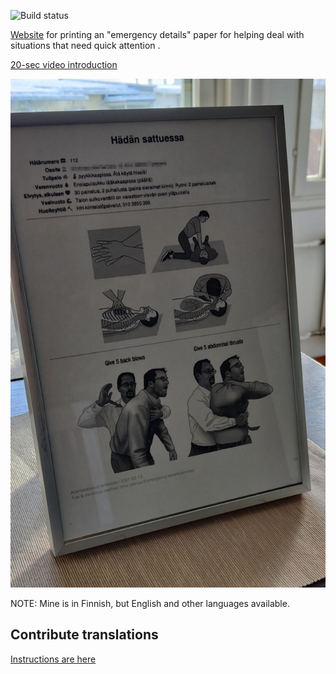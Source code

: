 ![Build status](https://github.com/joonas-fi/emergency-details-printout/workflows/Build/badge.svg)

[Website](https://joonas.fi/emergency-details-printout/) for printing an "emergency details" paper
for helping deal with situations that need quick attention .

[20-sec video introduction](https://github.com/joonas-fi/emergency-details-printout/issues/1)

![Example printout](cmd/emergency-details-printout/assets/example.jpg)

NOTE: Mine is in Finnish, but English and other languages available.


Contribute translations
-----------------------

[Instructions are here](https://github.com/joonas-fi/emergency-details-printout/blob/master/cmd/emergency-details-printout/translations.go#L24)
